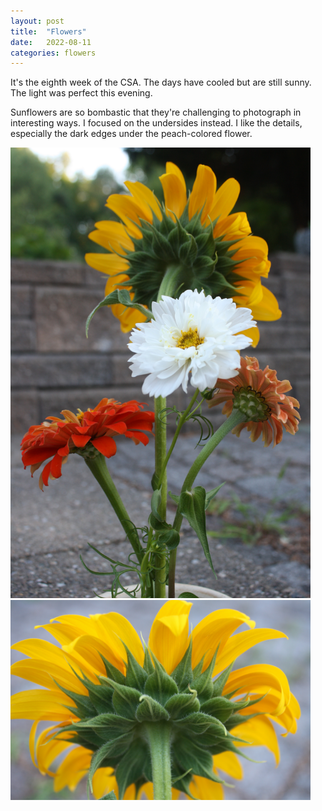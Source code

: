 ```yaml
---
layout: post
title:  "Flowers"
date:   2022-08-11
categories: flowers
---
```


It's the eighth week of the CSA. The days have cooled but are still sunny. The light was perfect this evening.

Sunflowers are so bombastic that they're challenging to photograph in interesting ways. I focused on the undersides instead. I like the details, especially the dark edges under the peach-colored flower.

<img src="/img/2022-08-11-flowers-1.jpg" alt="Flower arrangement" style="max-width: 50vw"/>

<img src="/img/2022-08-11-flowers-2.jpg" alt="Flower arrangement" style="max-width: 50vw"/>

